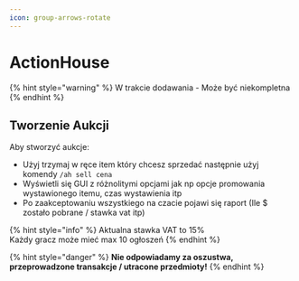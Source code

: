 ```yaml
---
icon: group-arrows-rotate
---
```


# ActionHouse

{% hint style="warning" %}
W trakcie dodawania - Może być niekompletna
{% endhint %}

## Tworzenie Aukcji

Aby stworzyć aukcje:

* Użyj trzymaj w ręce item który chcesz sprzedać następnie użyj komendy `/ah sell cena`
* Wyświetli się GUI z różnolitymi opcjami jak np opcje promowania wystawionego itemu, czas wystawienia itp
* Po zaakceptowaniu wszystkiego na czacie pojawi się raport (Ile $ zostało pobrane / stawka vat itp)

{% hint style="info" %}
Aktualna stawka VAT to 15%\
Każdy gracz może mieć max 10 ogłoszeń
{% endhint %}

{% hint style="danger" %}
**Nie odpowiadamy za oszustwa, przeprowadzone transakcje / utracone przedmioty!**
{% endhint %}
